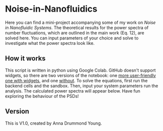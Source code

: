 # Noise-in-Nanofluidics

Here you can find a mini-project accompanying some of my work on _Noise in Nanofluidic Systems_. The theoretical results for the power spectra of number fluctuations, which are outlined in the main work (Eq. 12), are solved here. You can input parameters of your choice and solve to investigate what the power spectra look like.

## How it works

This script is written in python using Google Colab. GitHub doesn't support widgets, so there are two versions of the notebook: one [more user-friendly one with widgets](calculating-power-spectra-with-widgets.md), and one [without](calculating-power-spectra-no-widgets.ipynb). To solve the equations, first run the backend cells and the sandbox. Then, input your system parameters run the analysis. The calculated power spectra will appear below. Have fun exploring the behaviour of the PSDs!

## Version

This is V1.0, created by Anna Drummond Young.
